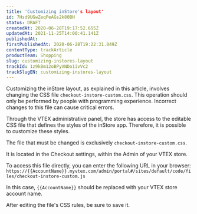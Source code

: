 ```yaml
---
title: 'Customizing inStore's layout'
id: 7Hsd9UGwZeqPeAGs2k80BH
status: DRAFT
createdAt: 2020-06-28T19:17:52.655Z
updatedAt: 2021-11-25T14:00:41.141Z
publishedAt: 
firstPublishedAt: 2020-06-28T19:22:31.049Z
contentType: trackArticle
productTeam: Shopping
slug: customizing-instores-layout
trackId: 1z9kBm12oBPyVNDo1ivVc2
trackSlugEN: customizing-instores-layout
---
```


<div class="alert alert-danger">
Customizing the inStore layout, as explained in this article, involves changing the CSS file <code>checkout-instore-custom.css</code>. This operation should only be performed by people with programming experience. Incorrect changes to this file can cause critical errors.
</div>

Through the VTEX administrative panel, the store has access to the editable CSS file that defines the styles of the inStore app. Therefore, it is possible to customize these styles.

The file that must be changed is exclusively `checkout-instore-custom.css`.

It is located in the Checkout settings, within the Admin of your VTEX store.

To access this file directly, you can enter the following URL in your browser: `https://{{AccountName}}.myvtex.com/admin/portal#/sites/default/code/files/checkout-instore-custom.js`

In this case, `{{AccountName}}` should be replaced with your VTEX store account name.

After editing the file's CSS rules, be sure to save it.
